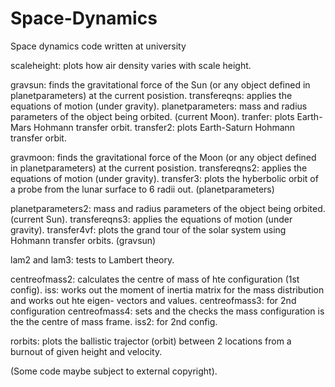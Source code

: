 # Space-Dynamics
Space dynamics code written at university

scaleheight: plots how air density varies with scale height.

gravsun: finds the gravitational force of the Sun (or any object defined in planetparameters) at the current posistion.
transfereqns: applies the equations of motion (under gravity). 
planetparameters: mass and radius parameters of the object being orbited. (current Moon).
tranfer: plots Earth-Mars Hohmann transfer orbit.
transfer2: plots Earth-Saturn Hohmann transfer orbit.

gravmoon: finds the gravitational force of the Moon (or any object defined in planetparameters) at the current posistion.
transfereqns2: applies the equations of motion (under gravity). 
transfer3: plots the hyberbolic orbit of a probe from the lunar surface to 6 radii out.
(planetparameters)

planetparameters2: mass and radius parameters of the object being orbited. (current Sun).
transfereqns3: applies the equations of motion (under gravity). 
transfer4vf: plots the grand tour of the solar system using Hohmann transfer orbits.
(gravsun)

lam2 and lam3: tests to Lambert theory.

centreofmass2: calculates the centre of mass of hte configuration (1st config).
iss: works out the moment of inertia matrix for the mass distribution and works out hte eigen- vectors and values.
centreofmass3: for 2nd configuration
centreofmass4: sets and the checks the mass configuration is the the centre of mass frame.
iss2: for 2nd config.

rorbits: plots the ballistic trajector (orbit) between 2 locations from a burnout of given height and velocity. 

(Some code maybe subject to external copyright).

